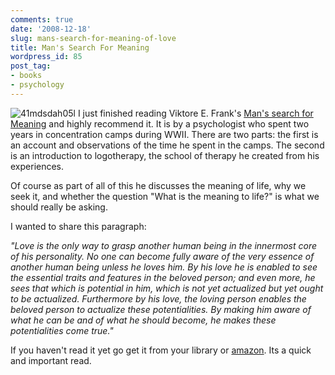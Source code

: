 ```yaml
---
comments: true
date: '2008-12-18'
slug: mans-search-for-meaning-of-love
title: Man's Search For Meaning
wordpress_id: 85
post_tag:
- books
- psychology
---
```


![41mdsdah05l](http://thingsilearned.files.wordpress.com/2008/12/41mdsdah05l.jpg?w=186)
I just finished reading Viktore E. Frank's [Man's search for Meaning](http://www.amazon.com/Mans-Search-Meaning-Viktor-Frankl/dp/080701429X/ref=pd_bbs_sr_1?ie=UTF8&s=books&qid=1229405975&sr=8-1) and highly recommend it.  It is by a psychologist who spent two years in concentration camps during WWII.  There are two parts: the first is an account and observations of the time he spent in the camps.  The second is an introduction to logotherapy, the school of therapy he created from his experiences.

Of course as part of all of this he discusses the meaning of life, why we seek it, and whether the question "What is the meaning to life?" is what we should really be asking.

I wanted to share this paragraph:

_"Love is the only way to grasp another human being in the innermost core of his personality.  No one can become fully aware of the very essence of another human being unless he loves him.  By his love he is enabled to see the essential traits and features in the beloved person; and even more, he sees that which is potential in him, which is not yet actualized but yet ought to be actualized.  Furthermore by his love, the loving person enables the beloved person to actualize these potentialities.  By making him aware of what he can be and of what he should become, he makes these potentialities come true."_

If you haven't read it yet go get it from your library or [amazon](http://www.amazon.com/Mans-Search-Meaning-Viktor-Frankl/dp/080701429X/ref=pd_bbs_sr_1?ie=UTF8&s=books&qid=1229405975&sr=8-1).  Its a quick and important read.
